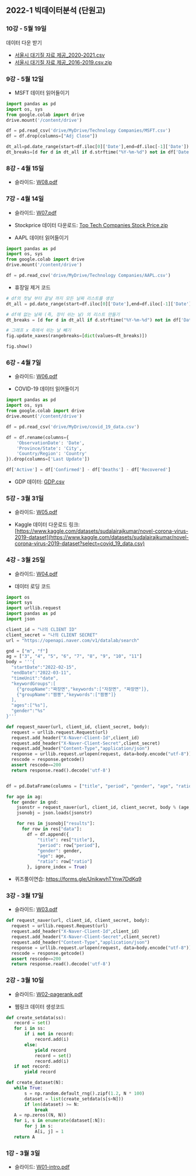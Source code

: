 ## 2022-1 빅데이터분석 (단원고)

### 10강 - 5월 19일

데이터 다운 받기
* [서울시 대기질 자료 제공_2020-2021.csv](https://github.com/nongaussian/class-2022-danwon/files/8721861/_2020-2021.csv)
* [서울시 대기질 자료 제공_2016-2019.csv.zip](https://github.com/nongaussian/class-2022-danwon/files/8721869/_2016-2019.csv.zip)


### 9강 - 5월 12일

* MSFT 데이터 읽어들이기

```python
import pandas as pd
import os, sys
from google.colab import drive
drive.mount('/content/drive')

df = pd.read_csv('drive/MyDrive/Technology Companies/MSFT.csv')
df = df.drop(columns=["Adj Close"])

dt_all=pd.date_range(start=df.iloc[0]['Date'],end=df.iloc[-1]['Date'])
dt_breaks=[d for d in dt_all if d.strftime("%Y-%m-%d") not in df['Date'].to_list()]
```

### 8강 - 4월 15일

* 슬라이드: [W08.pdf](https://github.com/nongaussian/class-2022-danwon/files/8493598/W08.pdf)

### 7강 - 4월 14일

* 슬라이드: [W07.pdf](https://github.com/nongaussian/class-2022-danwon/files/8493587/W07.pdf)

* Stockprice 데이터 다운로드: [Top Tech Companies Stock Price.zip](https://github.com/nongaussian/class-2022-danwon/files/8460921/Top.Tech.Companies.Stock.Price.zip)

* AAPL 데이터 읽어들이기

```python
import pandas as pd
import os, sys
from google.colab import drive
drive.mount('/content/drive')

df = pd.read_csv('drive/MyDrive/Technology Companies/AAPL.csv')
```

* 휴장일 제거 코드

```python
# df의 첫날 부터 끝날 까지 모든 날짜 리스트를 생성
dt_all = pd.date_range(start=df.iloc[0]['Date'],end=df.iloc[-1]['Date'])

# df에 없는 날짜 (즉, 장이 쉬는 날) 의 리스트 만들기
dt_breaks = [d for d in dt_all if d.strftime("%Y-%m-%d") not in df['Date'].to_list()]

# 그래프 x 축에서 쉬는 날 빼기
fig.update_xaxes(rangebreaks=[dict(values=dt_breaks)])

fig.show()
```

### 6강 - 4월 7일

* 슬라이드: [W06.pdf](https://github.com/nongaussian/class-2022-danwon/files/8460917/W06.pdf)

* COVID-19 데이터 읽어들이기

```python
import pandas as pd
import os, sys
from google.colab import drive
drive.mount('/content/drive')

df = pd.read_csv('drive/MyDrive/covid_19_data.csv')

df = df.rename(columns={
    'ObservationDate': 'Date',
    'Province/State': 'City',
    'Country/Region': 'Country'
}).drop(columns=['Last Update'])

df['Active'] = df['Confirmed'] - df['Deaths'] - df['Recovered']
```

* GDP 데이터: [GDP.csv](https://github.com/nongaussian/class-2022-danwon/files/8427086/GDP.csv)


### 5강 - 3월 31일

* 슬라이드: [W05.pdf](https://github.com/nongaussian/class-2022-danwon/files/8439971/W05.pdf)

* Kaggle 데이터 다운로드 링크: [https://www.kaggle.com/datasets/sudalairajkumar/novel-corona-virus-2019-dataset](https://www.kaggle.com/datasets/sudalairajkumar/novel-corona-virus-2019-dataset?select=covid_19_data.csv)

### 4강 - 3월 25일

* 슬라이드: [W04.pdf](https://github.com/nongaussian/class-2022-danwon/files/8359802/W04.pdf)

* 데이터 로딩 코드

```python
import os
import sys
import urllib.request
import pandas as pd
import json

client_id = "나의 CLIENT ID"
client_secret = "나의 CLIENT SECRET"
url = "https://openapi.naver.com/v1/datalab/search"

gnd = ["m", "f"]
ag = ["3", "4", "5", "6", "7", "8", "9", "10", "11"]
body = '''{
  "startDate":"2022-02-15",
  "endDate":"2022-03-11",
  "timeUnit":"date",
  "keywordGroups":[
    {"groupName":"짜장면","keywords":["자장면", "짜장면"]},
    {"groupName":"짬뽕","keywords":["짬뽕"]}
  ],
  "ages":["%s"],
  "gender":"%s"
}'''

def request_naver(url, client_id, client_secret, body):
  request = urllib.request.Request(url)
  request.add_header("X-Naver-Client-Id",client_id)
  request.add_header("X-Naver-Client-Secret",client_secret)
  request.add_header("Content-Type","application/json")
  response = urllib.request.urlopen(request, data=body.encode("utf-8"))
  rescode = response.getcode()
  assert rescode==200
  return response.read().decode('utf-8')


df = pd.DataFrame(columns = ["title", "period", "gender", "age", "ratio"])

for age in ag:
  for gender in gnd:
    jsonstr = request_naver(url, client_id, client_secret, body % (age, gender))
    jsonobj = json.loads(jsonstr)

    for res in jsonobj["results"]:
      for row in res["data"]:
        df = df.append({
            "title": res["title"],
            "period": row["period"], 
            "gender": gender,
            "age": age,
            "ratio": row["ratio"]
        }, ignore_index = True)
```

* 퀴즈풀이연습: https://forms.gle/UnikwvhTYnw7DdKq9

### 3강 - 3월 17일

* 슬라이드: [W03.pdf](https://github.com/nongaussian/class-2022-danwon/files/8304209/W03.pdf)

```python
def request_naver(url, client_id, client_secret, body):
  request = urllib.request.Request(url)
  request.add_header("X-Naver-Client-Id",client_id)
  request.add_header("X-Naver-Client-Secret",client_secret)
  request.add_header("Content-Type","application/json")
  response = urllib.request.urlopen(request, data=body.encode("utf-8"))
  rescode = response.getcode()
  assert rescode==200
  return response.read().decode('utf-8')
```

### 2강 - 3월 10일

- 슬라이드: [W02-pagerank.pdf](https://github.com/nongaussian/class-2022-danwon/files/8228465/W02-pagerank.pdf)

- 웹링크 데이터 생성코드

 ```python
 def create_setdata(ss):
    record = set()
    for i in ss:
        if i not in record:
            record.add(i)
        else:
            yield record
            record = set()
            record.add(i)
    if not record:
        yield record
 
 def create_dataset(N):
    while True:
        s = np.random.default_rng().zipf(1.2, N * 100)
        dataset = list(create_setdata(s[s<N]))
        if len(dataset) >= N:
            break
    A = np.zeros((N, N))
    for i, s in enumerate(dataset[:N]):
        for j in s:
            A[i, j] = 1
    return A
 ```

### 1강 - 3월 3일

- 슬라이드: [W01-intro.pdf](https://github.com/nongaussian/class-2022-danwon/files/8160209/W01-intro.pdf)

<style>
  .footer {
    display: none;
  }
</style>
